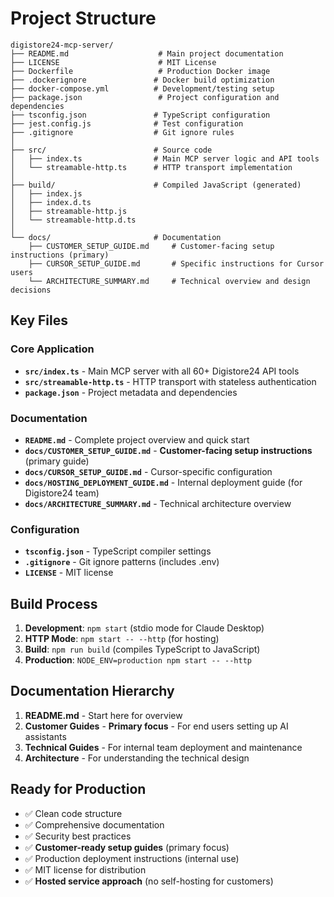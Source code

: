 # Project Structure

```
digistore24-mcp-server/
├── README.md                    # Main project documentation
├── LICENSE                      # MIT License
├── Dockerfile                   # Production Docker image
├── .dockerignore               # Docker build optimization
├── docker-compose.yml          # Development/testing setup
├── package.json                 # Project configuration and dependencies
├── tsconfig.json               # TypeScript configuration
├── jest.config.js              # Test configuration
├── .gitignore                  # Git ignore rules
│
├── src/                        # Source code
│   ├── index.ts                # Main MCP server logic and API tools
│   └── streamable-http.ts      # HTTP transport implementation
│
├── build/                      # Compiled JavaScript (generated)
│   ├── index.js
│   ├── index.d.ts
│   ├── streamable-http.js
│   └── streamable-http.d.ts
│
└── docs/                       # Documentation
    ├── CUSTOMER_SETUP_GUIDE.md     # Customer-facing setup instructions (primary)
    ├── CURSOR_SETUP_GUIDE.md       # Specific instructions for Cursor users
    └── ARCHITECTURE_SUMMARY.md     # Technical overview and design decisions
```

## Key Files

### Core Application
- **`src/index.ts`** - Main MCP server with all 60+ Digistore24 API tools
- **`src/streamable-http.ts`** - HTTP transport with stateless authentication
- **`package.json`** - Project metadata and dependencies

### Documentation  
- **`README.md`** - Complete project overview and quick start
- **`docs/CUSTOMER_SETUP_GUIDE.md`** - **Customer-facing setup instructions** (primary guide)
- **`docs/CURSOR_SETUP_GUIDE.md`** - Cursor-specific configuration
- **`docs/HOSTING_DEPLOYMENT_GUIDE.md`** - Internal deployment guide (for Digistore24 team)
- **`docs/ARCHITECTURE_SUMMARY.md`** - Technical architecture overview

### Configuration
- **`tsconfig.json`** - TypeScript compiler settings
- **`.gitignore`** - Git ignore patterns (includes .env)
- **`LICENSE`** - MIT license

## Build Process

1. **Development**: `npm start` (stdio mode for Claude Desktop)
2. **HTTP Mode**: `npm start -- --http` (for hosting)
3. **Build**: `npm run build` (compiles TypeScript to JavaScript)
4. **Production**: `NODE_ENV=production npm start -- --http`

## Documentation Hierarchy

1. **README.md** - Start here for overview
2. **Customer Guides** - **Primary focus** - For end users setting up AI assistants
3. **Technical Guides** - For internal team deployment and maintenance
4. **Architecture** - For understanding the technical design

## Ready for Production

- ✅ Clean code structure
- ✅ Comprehensive documentation  
- ✅ Security best practices
- ✅ **Customer-ready setup guides** (primary focus)
- ✅ Production deployment instructions (internal use)
- ✅ MIT license for distribution
- ✅ **Hosted service approach** (no self-hosting for customers)
